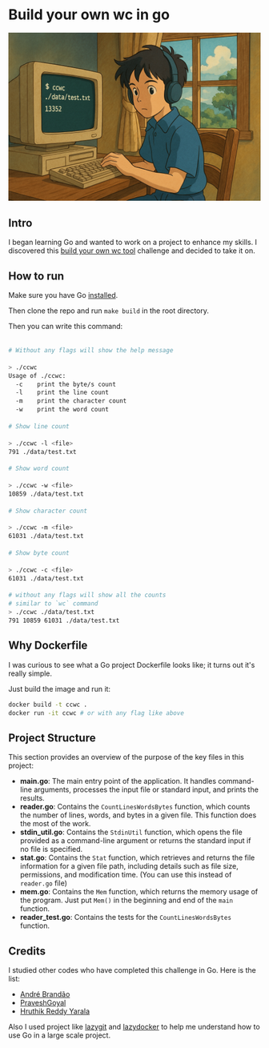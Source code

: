 # Build your own wc in go

![ccwc.png](./docs/ccwc.png)

## Intro

I began learning Go and wanted to work on a project to enhance my skills. I discovered this [build your own wc tool](https://codingchallenges.fyi/challenges/challenge-wc/) challenge and decided to take it on.

## How to run

Make sure you have Go [installed](https://go.dev/doc/install).

Then clone the repo and run `make build` in the root directory.  

Then you can write this command:

```bash 

# Without any flags will show the help message

> ./ccwc 
Usage of ./ccwc:
  -c    print the byte/s count
  -l    print the line count
  -m    print the character count
  -w    print the word count

# Show line count

> ./ccwc -l <file>
791 ./data/test.txt

# Show word count

> ./ccwc -w <file>
10859 ./data/test.txt

# Show character count

> ./ccwc -m <file>
61031 ./data/test.txt

# Show byte count

> ./ccwc -c <file>
61031 ./data/test.txt

# without any flags will show all the counts
# similar to `wc` command
> ./ccwc ./data/test.txt
791 10859 61031 ./data/test.txt

```

## Why Dockerfile

I was curious to see what a Go project Dockerfile looks like; it turns out it's really simple.  

Just build the image and run it:

```bash
docker build -t ccwc .
docker run -it ccwc # or with any flag like above
```

## Project Structure

This section provides an overview of the purpose of the key files in this project:

- **main.go**: The main entry point of the application. It handles command-line arguments, processes the input file or standard input, and prints the results.
- **reader.go**: Contains the `CountLinesWordsBytes` function, which counts the number of lines, words, and bytes in a given file. This function does the most of the work.
- **stdin_util.go**: Contains the `StdinUtil` function, which opens the file provided as a command-line argument or returns the standard input if no file is specified.
- **stat.go**: Contains the `Stat` function, which retrieves and returns the file information for a given file path, including details such as file size, permissions, and modification time. (You can use this instead of `reader.go` file)
- **mem.go**: Contains the `Mem` function, which returns the memory usage of the program. Just put `Mem()` in the beginning and end of the `main` function.
- **reader_test.go**: Contains the tests for the `CountLinesWordsBytes` function.



## Credits

I studied other codes who have completed this challenge in Go. Here is the list:

- [André Brandão](https://github.com/andrenbrandao/wc-tool)
- [PraveshGoyal](https://github.com/praveshdev3/wc-go)
- [Hruthik Reddy Yarala](https://github.com/yaralahruthik/cc-wc)

Also I used project like [lazygit](https://github.com/jesseduffield/lazygit) and [lazydocker](https://github.com/jesseduffield/lazydocker) to help me understand how to use Go in a large scale project.

